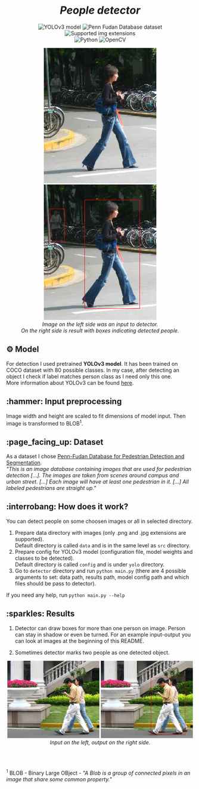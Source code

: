 <h1 align="center"><b><i>People detector</i></b></h1>
<p align=center>
    <a><img alt="YOLOv3 model" src="https://img.shields.io/badge/Model-YOLOv3-blue"></a>
    <a><img alt="Penn Fudan Database dataset" src="https://img.shields.io/badge/Dataset-Penn Fudan Database-blue"></a>
    <a><img alt="Supported img extensions" src="https://img.shields.io/badge/Supported input extensions-png, jpg-blue"></a> <br>
    <a><img alt="Python" src="https://img.shields.io/badge/python-3.7-blue.svg"></a>
    <a><img alt="OpenCV" src="https://img.shields.io/badge/OpenCV-3.4.2-blue.svg"></a>
</p>

<p align=center>
    <a><img alt="Python" src="data/FudanPed00027.png"></a>
    <a><img alt="Python" src="results/FudanPed00027.png"></a>
    <br>
    <i>Image on the left side was an input to detector. <br>
    On the right side is result with boxes indicating detected people.</i>
</p>

<h2> ⚙️ Model</h2>

For detection I used pretrained **YOLOv3 model**. It has been trained on COCO dataset with 80 possible classes. In my case, after detecting an object I check if label matches person class as I need only this one.  <br>
More information about YOLOv3 can be found [here](https://pjreddie.com/darknet/yolo/).


<h2> :hammer: Input preprocessing</h2>

Image width and height are scaled to fit dimensions of model input.
Then image is transformed to BLOB<sup>1</sup>.

<h2> :page_facing_up: Dataset</h2>

As a dataset I chose [Penn-Fudan Database for Pedestrian Detection and Segmentation](https://www.cis.upenn.edu/~jshi/ped_html/). \
<cite>"This is an image database containing images that are used for pedestrian detection [...]. The images are taken from scenes around campus and urban street. [...] Each image will have at least one pedestrian in it. [...] All labeled pedestrians are straight up."</cite>

<h2> :interrobang: How does it work?</h2>

You can detect people on some choosen images or all in selected directory.

1. Prepare data directory with images (only .png and .jpg extensions are supported). \
 Default directory is called `data` and is in the same level as `src` directory.
2. Prepare config for YOLOv3 model (configuration file, model weights and classes to be detected). \
Default directory is called `config` and is under `yolo` directory.
3. Go to `detector` directory and run `python main.py` (there are 4 possible arguments to set: data path, results path, model config path and which files should be pass to detector).

If you need any help, run `python main.py --help`

<h2> :sparkles: Results </h2>

1. Detector can draw boxes for more than one person on image. Person can stay in shadow or even be turned. For an example input-output you can look at images at the beginning of this README.

2. Sometimes detector marks two people as one detected object. <br>

<p align=center>
    <a><img alt="Python" src="data/FudanPed00014.png" width="49%" height="50%"></a>
    <a><img alt="Python" src="results/FudanPed00014.png" width="49%" height="50%"></a>
    <br>
    <i>Input on the left, output on the right side.</i>
</p>

<br><br>


<sup>1</sup> BLOB - Binary Large OBject - <cite>"A Blob is a group of connected pixels in an image that share some common property."</cite>
